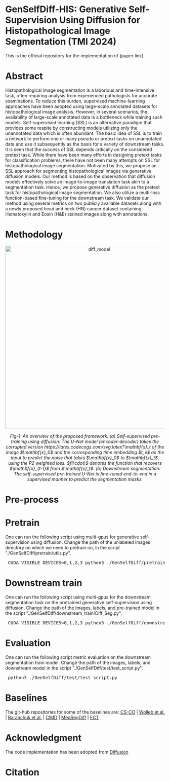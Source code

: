 # GenSelfDiff-HIS: Generative Self-Supervision Using Diffusion for Histopathological Image Segmentation (TMI 2024)
This is the official repository for the implementation of (paper link)

# Abstract
 Histopathological image segmentation is a laborious and time-intensive task, often requiring analysis from experienced pathologists for accurate examinations. To reduce this burden, supervised machine-learning approaches have been adopted using large-scale annotated datasets for histopathological image analysis. However, in several scenarios, the availability of large-scale annotated data is a bottleneck while training such models. Self-supervised learning (SSL) is an alternative paradigm that provides some respite by constructing models utilizing only the unannotated data which is often abundant. The basic idea of SSL is to train a network to perform one or many pseudo or pretext tasks on unannotated data and use it subsequently as the basis for a variety of downstream tasks. It is seen that the success of SSL depends critically on the considered pretext task. While there have been many efforts in designing pretext tasks for classification problems, there have not been many attempts on SSL for histopathological image segmentation. Motivated by this, we propose an SSL approach for segmenting histopathological images via generative diffusion models. Our method is based on the observation that diffusion models effectively solve an image-to-image translation task akin to a segmentation task. Hence, we propose generative diffusion as the pretext task for histopathological image segmentation. We also utilize a multi-loss function-based fine-tuning for the downstream task. We validate our method using several metrics on two publicly available datasets along with a newly proposed head and neck (HN) cancer dataset containing Hematoxylin and Eosin (H&E) stained images along with annotations.

# Methodology
<p align="center">
<img width="578" alt="diff_model" src="https://github.com/PurmaVishnuVardhanReddy/GenSelfDiff-HIS/assets/103281951/c6d68807-bafe-4589-aef6-d337a185b588">
 </p>
 
 <p align="center">
  <em>Fig-1: An overview of the proposed framework. (a) Self-supervised pre-training using diffusion: The U-Net model (encoder-decoder) takes the corrupted version https://latex.codecogs.com/svg.latex?\mathbf{x}_t  of the image $\mathbf{x}_0$ and the corresponding time embedding $t_e$ as the input to predict the noise that takes $\mathbf{x}_0$ to $\mathbf{x}_t$, using the P2 weighted loss. $f(\cdot)$ denotes the function that recovers $\mathbf{x}_{t-1}$ from $\mathbf{x}_t$. (b) Downstream segmentation: The self-supervised pre-trained U-Net is fine-tuned end-to-end in a supervised manner to predict the segmentation masks.</em>
</p>

# Pre-process

# Pretrain
One can run the following script using multi-gpus for generative self-supervision using diffusion. Change the path of the unlabeled images directory on which we need to pretrain on, in the script "./GenSelfDiff/pretrain/utils.py". 
<pre> CUDA_VISIBLE_DEVICES=0,1,2,3 python3 ./GenSelfDiff/pretrain/SS_diff.py </pre>

# Downstream train
One can run the following script using multi-gpus for the downstream segmentation task on the pretrained generative self-supervision using diffusion. Change the path of the images, labels, and pre-trained model in the script "./GenSelfDiff/downstream_train/Diff_Seg.py". 
<pre> CUDA_VISIBLE_DEVICES=0,1,2,3 python3 ./GenSelfDiff/downstream_train/Diff_Seg.py </pre>

# Evaluation
One can run the following script metric evaluation on the downstream segmentation train model. Change the path of the images, labels, and downstream model in the script "./GenSelfDiff/test/test_script.py". 
<pre> python3 ./GenSelfDiff/test/test_script.py </pre>

# Baselines
The git-hub repositories for some of the baselines are: [CS-CO](https://github.com/easonyang1996/CS-CO/tree/main) | [Wolleb et al.](https://github.com/JuliaWolleb/Diffusion-based-Segmentation/tree/main) | [Baranchuk et al.](https://github.com/yandex-research/ddpm-segmentation/tree/master) | [CIMD](https://github.com/aimansnigdha/Ambiguous-Medical-Image-Segmentation-using-Diffusion-Models) | [MedSegDiff](https://github.com/MedicineToken/MedSegDiff) | [FCT](https://github.com/Thanos-DB/FullyConvolutionalTransformer)

# Acknowledgment
The code implementation has been adopted from [Diffusion](https://colab.research.google.com/github/huggingface/notebooks/blob/main/examples/annotated_diffusion.ipynb#scrollTo=3a159023)
# Citation

